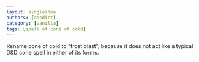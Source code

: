 ```yaml
---
layout: singleidea
authors: [aosdict]
category: [vanilla]
tags: [spell of cone of cold]
---
```

Rename cone of cold to "frost blast", because it does not act like a typical D&D cone spell in either of its forms.
